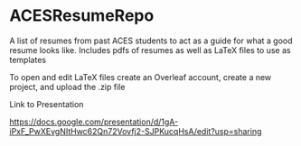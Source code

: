 # ACESResumeRepo
A list of resumes from past ACES students to act as a guide for what a good resume looks like. Includes pdfs of resumes as well as LaTeX files to use as templates

To open and edit LaTeX files create an Overleaf account, create a new project, and upload the .zip file


Link to Presentation

https://docs.google.com/presentation/d/1gA-iPxF_PwXEvgNItHwc62Qn72Vovfj2-SJPKucqHsA/edit?usp=sharing 
